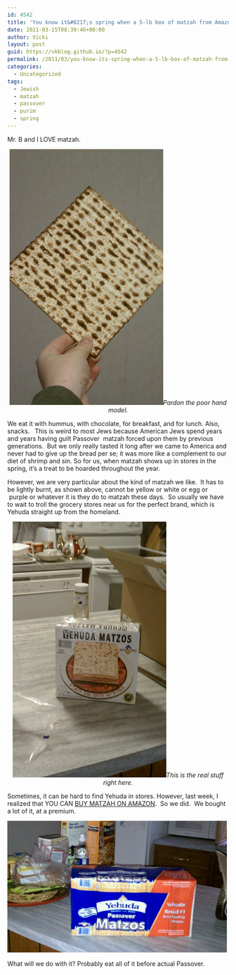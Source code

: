 ```yaml
---
id: 4542
title: 'You know it&#8217;s spring when a 5-lb box of matzah from Amazon arrives on your doorstep'
date: 2011-03-15T08:39:46+00:00
author: Vicki
layout: post
guid: https://vkblog.github.io/?p=4542
permalink: /2011/03/you-know-its-spring-when-a-5-lb-box-of-matzah-from-amazon-arrives-on-your-doorstep/
categories:
  - Uncategorized
tags:
  - Jewish
  - matzah
  - passover
  - purim
  - spring
---
```

Mr. B and I LOVE matzah.

<p style="text-align: center;">
  <a href="https://raw.githubusercontent.com/vkblog/vkblog.github.io/master/public/img/2011/03/wpid-IMAG0689.jpg"><img class="aligncenter size-full wp-image-4557" title="wpid-IMAG0689.jpg" src="https://raw.githubusercontent.com/vkblog/vkblog.github.io/master/public/img/2011/03/wpid-IMAG0689.jpg" alt="" width="350" height="583" /></a><em>Pardon the poor hand model.</em>
</p>

We eat it with hummus, with chocolate, for breakfast, and for lunch. Also, snacks.   This is weird to most Jews because American Jews spend years and years having guilt Passover  matzah forced upon them by previous generations.  But we only really tasted it long after we came to America and never had to give up the bread per se; it was more like a complement to our diet of shrimp and sin. So for us, when matzah shows up in stores in the spring, it&#8217;s a treat to be hoarded throughout the year.

However, we are very particular about the kind of matzah we like.  It has to be lightly burnt, as shown above, cannot be yellow or white or egg or  purple or whatever it is they do to matzah these days.  So usually we have to wait to troll the grocery stores near us for the perfect brand, which is Yehuda straight up from the homeland.

<p style="text-align: center;">
  <a href="https://raw.githubusercontent.com/vkblog/vkblog.github.io/master/public/img/2011/03/wpid-IMAG0688.jpg"><img class="aligncenter" title="wpid-IMAG0688.jpg" src="https://raw.githubusercontent.com/vkblog/vkblog.github.io/master/public/img/2011/03/wpid-IMAG0688.jpg" alt="" width="350" height="583" /></a><em>This is the real stuff right here. </em>
</p>

Sometimes, it can be hard to find Yehuda in stores. However, last week, I realized that YOU CAN [BUY MATZAH ON AMAZON](http://www.amazon.com/Yehuda-Matzo-Overwrap-Passover-5-pounds/dp/B004DIDCQE/ref=sr_1_2?ie=UTF8&qid=1300195924&sr=8-2).  So we did.  We bought a lot of it, at a premium.

[<img class="aligncenter size-full wp-image-4555" title="wpid-IMAG0687.jpg" src="https://raw.githubusercontent.com/vkblog/vkblog.github.io/master/public/img/2011/03/wpid-IMAG0687.jpg" alt="" width="500" height="300" />](https://raw.githubusercontent.com/vkblog/vkblog.github.io/master/public/img/2011/03/wpid-IMAG0687.jpg)

What will we do with it? Probably eat all of it before actual Passover.

<p style="text-align: center;">
  <a href="https://raw.githubusercontent.com/vkblog/vkblog.github.io/master/public/img/2011/03/wpid-IMAG0688.jpg"><br /> </a>
</p>